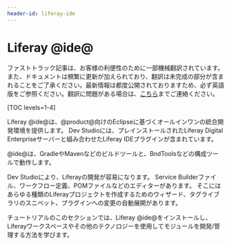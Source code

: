 ```yaml
---
header-id: liferay-ide
---
```


# Liferay @ide@

<p class="alert alert-info"><span class="wysiwyg-color-blue120">ファストトラック記事は、お客様の利便性のために一部機械翻訳されています。また、ドキュメントは頻繁に更新が加えられており、翻訳は未完成の部分が含まれることをご了承ください。最新情報は都度公開されておりますため、必ず英語版をご参照ください。翻訳に問題がある場合は、<a href="mailto:support-content-jp@liferay.com">こちら</a>までご連絡ください。</span></p>

[TOC levels=1-4]

Liferay @ide@は、@product@向けのEclipseに基づくオールインワンの統合開発環境を提供します。 Dev Studioには、プレインストールされたLiferay Digital Enterpriseサーバーと組み合わせたLiferay IDEプラグインが含まれています。

@ide@は、GradleやMavenなどのビルドツールと、BndToolsなどの構成ツールで動作します。

Dev Studioにより、Liferayの開発が容易になります。 Service Builderファイル、ワークフロー定義、POMファイルなどのエディターがあります。 そこにはあらゆる種類のLiferayプロジェクトを作成するためのウィザード、タグライブラリのスニペット、プラグインへの変更の自動展開があります。

チュートリアルのこのセクションでは、Liferay @ide@をインストールし、Liferayワークスペースやその他のテクノロジーを使用してモジュールを開発/管理する方法を学びます。
